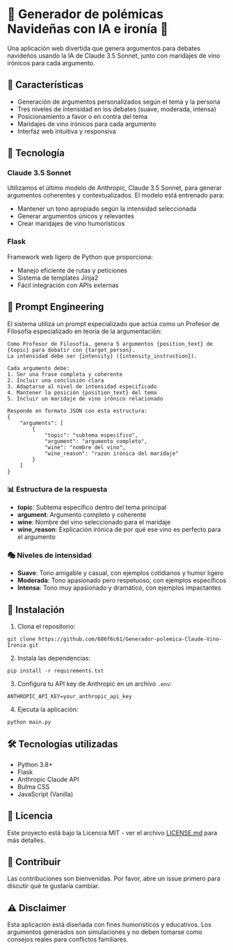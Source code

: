 # 🎄 Generador de polémicas Navideñas con IA e ironía 🍷

Una aplicación web divertida que genera argumentos para debates navideños usando la IA de Claude 3.5 Sonnet, junto con maridajes de vino irónicos para cada argumento.

## 🎯 Características

- Generación de argumentos personalizados según el tema y la persona
- Tres niveles de intensidad en los debates (suave, moderada, intensa)
- Posicionamiento a favor o en contra del tema
- Maridajes de vino irónicos para cada argumento
- Interfaz web intuitiva y responsiva

## 🤖 Tecnología

### Claude 3.5 Sonnet
Utilizamos el último modelo de Anthropic, Claude 3.5 Sonnet, para generar argumentos coherentes y contextualizados. El modelo está entrenado para:
- Mantener un tono apropiado según la intensidad seleccionada
- Generar argumentos únicos y relevantes
- Crear maridajes de vino humorísticos

### Flask
Framework web ligero de Python que proporciona:
- Manejo eficiente de rutas y peticiones
- Sistema de templates Jinja2
- Fácil integración con APIs externas

## 💭 Prompt Engineering

El sistema utiliza un prompt especializado que actúa como un Profesor de Filosofía especializado en teoría de la argumentación:

```
Como Profesor de Filosofía, genera 5 argumentos {position_text} de {topic} para debatir con {target_person}.
La intensidad debe ser {intensity} ({intensity_instruction}).

Cada argumento debe:
1. Ser una frase completa y coherente
2. Incluir una conclusión clara
3. Adaptarse al nivel de intensidad especificado
4. Mantener la posición {position_text} del tema
5. Incluir un maridaje de vino irónico relacionado

Responde en formato JSON con esta estructura:
{
    "arguments": [
        {
            "topic": "subtema específico",
            "argument": "argumento completo",
            "wine": "nombre del vino",
            "wine_reason": "razón irónica del maridaje"
        }
    ]
}
```

### 📊 Estructura de la respuesta

- **topic**: Subtema específico dentro del tema principal
- **argument**: Argumento completo y coherente
- **wine**: Nombre del vino seleccionado para el maridaje
- **wine_reason**: Explicación irónica de por qué ese vino es perfecto para el argumento

### 🎭 Niveles de intensidad

- **Suave**: Tono amigable y casual, con ejemplos cotidianos y humor ligero
- **Moderada**: Tono apasionado pero respetuoso, con ejemplos específicos
- **Intensa**: Tono muy apasionado y dramático, con ejemplos impactantes

## 🚀 Instalación

1. Clona el repositorio:
```
git clone https://github.com/686f6c61/Generador-polemica-Claude-Vino-Ironia.git
```


2. Instala las dependencias:

```
pip install -r requirements.txt
```

3. Configura tu API key de Anthropic en un archivo `.env`:

```
ANTHROPIC_API_KEY=your_anthropic_api_key
```


4. Ejecuta la aplicación:
```
python main.py
```

## 🛠️ Tecnologías utilizadas

- Python 3.8+
- Flask
- Anthropic Claude API
- Bulma CSS
- JavaScript (Vanilla)

## 📝 Licencia

Este proyecto está bajo la Licencia MIT - ver el archivo [LICENSE.md](LICENSE.md) para más detalles.

## 🤝 Contribuir

Las contribuciones son bienvenidas. Por favor, abre un issue primero para discutir qué te gustaría cambiar.

## ⚠️ Disclaimer

Esta aplicación está diseñada con fines humorísticos y educativos. Los argumentos generados son simulaciones y no deben tomarse como consejos reales para conflictos familiares.



